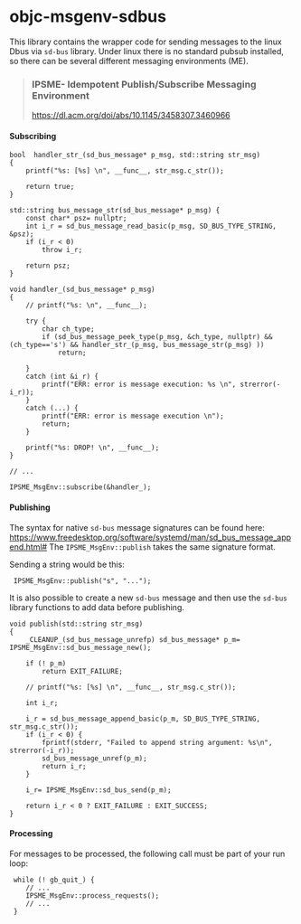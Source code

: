 
# objc-msgenv-sdbus

This library contains the wrapper code for sending messages to the linux Dbus via `sd-bus` library. Under linux there is no standard pubsub installed, so there can be several different messaging environments (ME). 

> ### IPSME- Idempotent Publish/Subscribe Messaging Environment
> https://dl.acm.org/doi/abs/10.1145/3458307.3460966

#### Subscribing
```
bool  handler_str_(sd_bus_message* p_msg, std::string str_msg)
{
    printf("%s: [%s] \n", __func__, str_msg.c_str());

    return true;
}

std::string bus_message_str(sd_bus_message* p_msg) {
    const char* psz= nullptr;
    int i_r = sd_bus_message_read_basic(p_msg, SD_BUS_TYPE_STRING, &psz);
    if (i_r < 0)
        throw i_r;

    return psz;
}

void handler_(sd_bus_message* p_msg)
{
    // printf("%s: \n", __func__);

    try {
        char ch_type;
        if (sd_bus_message_peek_type(p_msg, &ch_type, nullptr) && (ch_type=='s') && handler_str_(p_msg, bus_message_str(p_msg) ))
            return;

    }
    catch (int &i_r) {
        printf("ERR: error is message execution: %s \n", strerror(-i_r));
    }
    catch (...) {
        printf("ERR: error is message execution \n");
        return;
    }

    printf("%s: DROP! \n", __func__);
}

// ...

IPSME_MsgEnv::subscribe(&handler_);  
```
#### Publishing
The syntax for native `sd-bus` message signatures can be found here: https://www.freedesktop.org/software/systemd/man/sd_bus_message_append.html#
The `IPSME_MsgEnv::publish` takes the same signature format. 

Sending a string would be this:
```
 IPSME_MsgEnv::publish("s", "...");
```

It is also possible to create a new `sd-bus` message and then use the `sd-bus` library functions to add data before publishing.

```
void publish(std::string str_msg)
{
    _CLEANUP_(sd_bus_message_unrefp) sd_bus_message* p_m= IPSME_MsgEnv::sd_bus_message_new();

    if (! p_m)
        return EXIT_FAILURE;

    // printf("%s: [%s] \n", __func__, str_msg.c_str());

    int i_r;

    i_r = sd_bus_message_append_basic(p_m, SD_BUS_TYPE_STRING, str_msg.c_str());
    if (i_r < 0) {
        fprintf(stderr, "Failed to append string argument: %s\n", strerror(-i_r));
        sd_bus_message_unref(p_m);
        return i_r;
    }

    i_r= IPSME_MsgEnv::sd_bus_send(p_m);

    return i_r < 0 ? EXIT_FAILURE : EXIT_SUCCESS;
}
```

#### Processing
For messages to be processed, the following call must be part of your run loop:
```
 while (! gb_quit_) {
    // ...
    IPSME_MsgEnv::process_requests();
    // ...
 }
```

